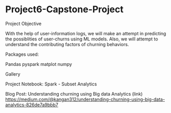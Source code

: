 # Project6-Capstone-Project


Project Objective

With the help of user-information logs, we will make an attempt in predicting the possiblities of user-churns using ML models. Also, we will attempt to understand the contributing factors of churning behaviors.


Packages used:

Pandas
pyspark
matplot
numpy


Gallery


Project Notebook: Spark - Subset Analytics

Blog Post: Understanding churning using Big data Analytics (link)
https://medium.com/@kangan312/understanding-churning-using-big-data-analytics-826de7a9bbb7
